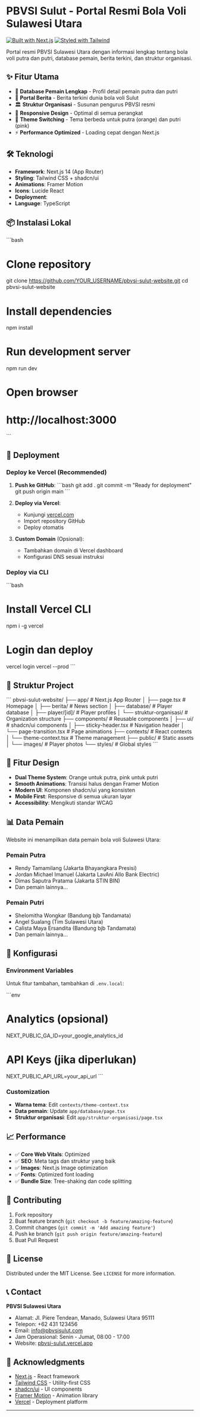 # PBVSI Sulut - Portal Resmi Bola Voli Sulawesi Utara

[![Built with Next.js](https://img.shields.io/badge/Built%20with-Next.js-black?style=for-the-badge&logo=next.js)](https://nextjs.org)
[![Styled with Tailwind](https://img.shields.io/badge/Styled%20with-Tailwind%20CSS-38B2AC?style=for-the-badge&logo=tailwind-css)](https://tailwindcss.com)

Portal resmi PBVSI Sulawesi Utara dengan informasi lengkap tentang bola voli putra dan putri, database pemain, berita terkini, dan struktur organisasi.


## ✨ Fitur Utama

- 🏐 **Database Pemain Lengkap** - Profil detail pemain putra dan putri
- 📰 **Portal Berita** - Berita terkini dunia bola voli Sulut
- 🏛️ **Struktur Organisasi** - Susunan pengurus PBVSI resmi
- 📱 **Responsive Design** - Optimal di semua perangkat
- 🎨 **Theme Switching** - Tema berbeda untuk putra (orange) dan putri (pink)
- ⚡ **Performance Optimized** - Loading cepat dengan Next.js

## 🛠️ Teknologi

- **Framework**: Next.js 14 (App Router)
- **Styling**: Tailwind CSS + shadcn/ui
- **Animations**: Framer Motion
- **Icons**: Lucide React
- **Deployment**: 
- **Language**: TypeScript

## 📦 Instalasi Lokal

\`\`\`bash
# Clone repository
git clone https://github.com/YOUR_USERNAME/pbvsi-sulut-website.git
cd pbvsi-sulut-website

# Install dependencies
npm install

# Run development server
npm run dev

# Open browser
# http://localhost:3000
\`\`\`

## 🚀 Deployment

### Deploy ke Vercel (Recommended)

1. **Push ke GitHub**:
   \`\`\`bash
   git add .
   git commit -m "Ready for deployment"
   git push origin main
   \`\`\`

2. **Deploy via Vercel**:
   - Kunjungi [vercel.com](https://vercel.com)
   - Import repository GitHub
   - Deploy otomatis

3. **Custom Domain** (Opsional):
   - Tambahkan domain di Vercel dashboard
   - Konfigurasi DNS sesuai instruksi

### Deploy via CLI

\`\`\`bash
# Install Vercel CLI
npm i -g vercel

# Login dan deploy
vercel login
vercel --prod
\`\`\`

## 📁 Struktur Project

\`\`\`
pbvsi-sulut-website/
├── app/                    # Next.js App Router
│   ├── page.tsx           # Homepage
│   ├── berita/            # News section
│   ├── database/          # Player database
│   ├── player/[id]/       # Player profiles
│   └── struktur-organisasi/ # Organization structure
├── components/            # Reusable components
│   ├── ui/               # shadcn/ui components
│   ├── sticky-header.tsx # Navigation header
│   └── page-transition.tsx # Page animations
├── contexts/             # React contexts
│   └── theme-context.tsx # Theme management
├── public/              # Static assets
│   └── images/         # Player photos
└── styles/             # Global styles
\`\`\`

## 🎨 Fitur Design

- **Dual Theme System**: Orange untuk putra, pink untuk putri
- **Smooth Animations**: Transisi halus dengan Framer Motion
- **Modern UI**: Komponen shadcn/ui yang konsisten
- **Mobile First**: Responsive di semua ukuran layar
- **Accessibility**: Mengikuti standar WCAG

## 📊 Data Pemain

Website ini menampilkan data pemain bola voli Sulawesi Utara:

### Pemain Putra
- Rendy Tamamilang (Jakarta Bhayangkara Presisi)
- Jordan Michael Imanuel (Jakarta LavAni Allo Bank Electric)
- Dimas Saputra Pratama (Jakarta STIN BIN)
- Dan pemain lainnya...

### Pemain Putri
- Shelomitha Wongkar (Bandung bjb Tandamata)
- Angel Sualang (Tim Sulawesi Utara)
- Calista Maya Ersandita (Bandung bjb Tandamata)
- Dan pemain lainnya...

## 🔧 Konfigurasi

### Environment Variables

Untuk fitur tambahan, tambahkan di `.env.local`:

\`\`\`env
# Analytics (opsional)
NEXT_PUBLIC_GA_ID=your_google_analytics_id

# API Keys (jika diperlukan)
NEXT_PUBLIC_API_URL=your_api_url
\`\`\`

### Customization

- **Warna tema**: Edit `contexts/theme-context.tsx`
- **Data pemain**: Update `app/database/page.tsx`
- **Struktur organisasi**: Edit `app/struktur-organisasi/page.tsx`

## 📈 Performance

- ✅ **Core Web Vitals**: Optimized
- ✅ **SEO**: Meta tags dan struktur yang baik
- ✅ **Images**: Next.js Image optimization
- ✅ **Fonts**: Optimized font loading
- ✅ **Bundle Size**: Tree-shaking dan code splitting

## 🤝 Contributing

1. Fork repository
2. Buat feature branch (`git checkout -b feature/amazing-feature`)
3. Commit changes (`git commit -m 'Add amazing feature'`)
4. Push ke branch (`git push origin feature/amazing-feature`)
5. Buat Pull Request

## 📝 License

Distributed under the MIT License. See `LICENSE` for more information.

## 📞 Contact

**PBVSI Sulawesi Utara**
- Alamat: Jl. Piere Tendean, Manado, Sulawesi Utara 95111
- Telepon: +62 431 123456
- Email: info@pbvsisulut.com
- Jam Operasional: Senin - Jumat, 08:00 - 17:00
- Website: [pbvsi-sulut.vercel.app](https://pbvsi-sulut.vercel.app)

## 🙏 Acknowledgments

- [Next.js](https://nextjs.org) - React framework
- [Tailwind CSS](https://tailwindcss.com) - Utility-first CSS
- [shadcn/ui](https://ui.shadcn.com) - UI components
- [Framer Motion](https://framer.com/motion) - Animation library
- [Vercel](https://vercel.com) - Deployment platform

---


